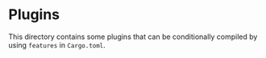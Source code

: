 # Plugins

This directory contains some plugins that can be conditionally compiled by using `features` in `Cargo.toml`.